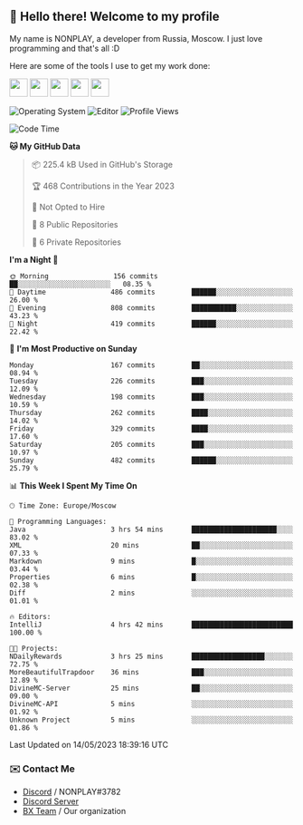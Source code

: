 ## :wave: Hello there! Welcome to my profile

My name is NONPLAY, a developer from Russia, Moscow. I just love programming and that's all :D

Here are some of the tools I use to get my work done:

<kbd><img height="32" src="https://img.icons8.com/color/2x/visual-studio-code-2019.png"></kbd>
<kbd><img height="32" src="https://img.icons8.com/color/2x/linux.png"></kbd>
<kbd><img height="32" src="https://img.icons8.com/fluent/2x/console.png"></kbd>
<kbd><img height="32" src="https://img.icons8.com/color/2x/open-source.png"></kbd>
<kbd><img height="32" src="https://img.icons8.com/color/2x/git.png"></kbd>

![Operating System](https://img.shields.io/badge/OS-Windows%2010%20Pro-informational?style=for-the-badge&logo=Windows&logoColor=white&color=007ec6)
![Editor](https://img.shields.io/badge/Editor-VS%20Code-informational?style=for-the-badge&logo=Visual%20Studio%20Code&logoColor=white&color=007ec6)
![Profile Views](https://komarev.com/ghpvc/?username=NONPLAYT&color=blue&style=for-the-badge)

<!--START_SECTION:waka-->
![Code Time](http://img.shields.io/badge/Code%20Time-134%20hrs%2041%20mins-blue)

**🐱 My GitHub Data** 

> 📦 225.4 kB Used in GitHub's Storage 
 > 
> 🏆 468 Contributions in the Year 2023
 > 
> 🚫 Not Opted to Hire
 > 
> 📜 8 Public Repositories 
 > 
> 🔑 6 Private Repositories 
 > 
**I'm a Night 🦉** 

```text
🌞 Morning                156 commits         ██░░░░░░░░░░░░░░░░░░░░░░░   08.35 % 
🌆 Daytime                486 commits         ██████░░░░░░░░░░░░░░░░░░░   26.00 % 
🌃 Evening                808 commits         ███████████░░░░░░░░░░░░░░   43.23 % 
🌙 Night                  419 commits         ██████░░░░░░░░░░░░░░░░░░░   22.42 % 
```
📅 **I'm Most Productive on Sunday** 

```text
Monday                   167 commits         ██░░░░░░░░░░░░░░░░░░░░░░░   08.94 % 
Tuesday                  226 commits         ███░░░░░░░░░░░░░░░░░░░░░░   12.09 % 
Wednesday                198 commits         ███░░░░░░░░░░░░░░░░░░░░░░   10.59 % 
Thursday                 262 commits         ████░░░░░░░░░░░░░░░░░░░░░   14.02 % 
Friday                   329 commits         ████░░░░░░░░░░░░░░░░░░░░░   17.60 % 
Saturday                 205 commits         ███░░░░░░░░░░░░░░░░░░░░░░   10.97 % 
Sunday                   482 commits         ██████░░░░░░░░░░░░░░░░░░░   25.79 % 
```


📊 **This Week I Spent My Time On** 

```text
🕑︎ Time Zone: Europe/Moscow

💬 Programming Languages: 
Java                     3 hrs 54 mins       █████████████████████░░░░   83.02 % 
XML                      20 mins             ██░░░░░░░░░░░░░░░░░░░░░░░   07.33 % 
Markdown                 9 mins              █░░░░░░░░░░░░░░░░░░░░░░░░   03.44 % 
Properties               6 mins              █░░░░░░░░░░░░░░░░░░░░░░░░   02.38 % 
Diff                     2 mins              ░░░░░░░░░░░░░░░░░░░░░░░░░   01.01 % 

🔥 Editors: 
IntelliJ                 4 hrs 42 mins       █████████████████████████   100.00 % 

🐱‍💻 Projects: 
NDailyRewards            3 hrs 25 mins       ██████████████████░░░░░░░   72.75 % 
MoreBeautifulTrapdoor    36 mins             ███░░░░░░░░░░░░░░░░░░░░░░   12.89 % 
DivineMC-Server          25 mins             ██░░░░░░░░░░░░░░░░░░░░░░░   09.00 % 
DivineMC-API             5 mins              ░░░░░░░░░░░░░░░░░░░░░░░░░   01.92 % 
Unknown Project          5 mins              ░░░░░░░░░░░░░░░░░░░░░░░░░   01.86 % 
```


 Last Updated on 14/05/2023 18:39:16 UTC
<!--END_SECTION:waka-->

### ✉️ Contact Me

- [Discord](https://discord.com/users/597087584090587177) / NONPLAY#3782
- [Discord Server](https://discord.gg/p7cxhw7E2M)
- [BX Team](https://github.com/BX-Team) / Our organization

